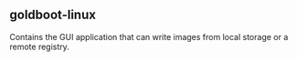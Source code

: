 ## goldboot-linux

Contains the GUI application that can write images from local storage or a remote registry.